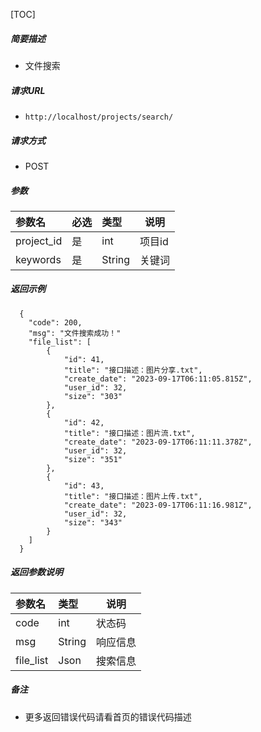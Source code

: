 

[TOC]
    
##### 简要描述

- 文件搜索

##### 请求URL
- ` http://localhost/projects/search/ `
  
##### 请求方式
- POST 

##### 参数

| 参数名        |必选| 类型     | 说明  |
|:-----------|:---|:-------|-----|
| project_id |是  | int    | 项目id |
| keywords   |是  | String | 关键词 |

##### 返回示例 

``` 
  {
    "code": 200,
    "msg": "文件搜索成功！"
    "file_list": [
        {
            "id": 41,
            "title": "接口描述：图片分享.txt",
            "create_date": "2023-09-17T06:11:05.815Z",
            "user_id": 32,
            "size": "303"
        },
        {
            "id": 42,
            "title": "接口描述：图片流.txt",
            "create_date": "2023-09-17T06:11:11.378Z",
            "user_id": 32,
            "size": "351"
        },
        {
            "id": 43,
            "title": "接口描述：图片上传.txt",
            "create_date": "2023-09-17T06:11:16.981Z",
            "user_id": 32,
            "size": "343"
        }
    ]
  }
```

##### 返回参数说明 

| 参数名       | 类型     | 说明   |
|:----------|:-------|------|
| code      | int    | 状态码  |
| msg       | String | 响应信息 |
| file_list | Json   | 搜索信息 |


##### 备注 

- 更多返回错误代码请看首页的错误代码描述




